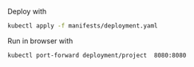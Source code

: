 Deploy with 

```Bash
kubectl apply -f manifests/deployment.yaml
```

Run in browser with

```Bash
kubectl port-forward deployment/project  8080:8080
```
